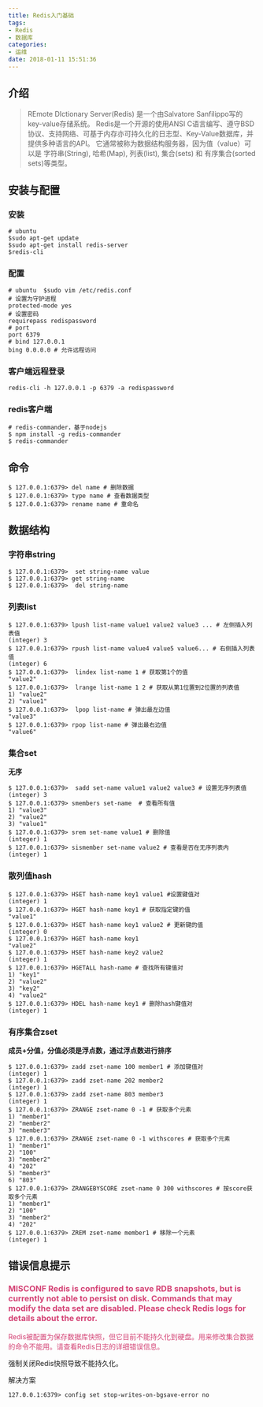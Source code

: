 ```yaml
---
title: Redis入门基础
tags:
- Redis
- 数据库
categories:
- 运维
date: 2018-01-11 15:51:36
---
```


## 介绍
> REmote DIctionary Server(Redis) 是一个由Salvatore Sanfilippo写的key-value存储系统。 Redis是一个开源的使用ANSI C语言编写、遵守BSD协议、支持网络、可基于内存亦可持久化的日志型、Key-Value数据库，并提供多种语言的API。 它通常被称为数据结构服务器，因为值（value）可以是 字符串(String), 哈希(Map), 列表(list), 集合(sets) 和 有序集合(sorted sets)等类型。

## 安装与配置
### 安装
```shell
# ubuntu
$sudo apt-get update
$sudo apt-get install redis-server
$redis-cli
```

### 配置
```shell
# ubuntu  $sudo vim /etc/redis.conf
# 设置为守护进程
protected-mode yes
# 设置密码
requirepass redispassword
# port
port 6379
# bind 127.0.0.1
bing 0.0.0.0 # 允许远程访问
```

### 客户端远程登录
```shell
redis-cli -h 127.0.0.1 -p 6379 -a redispassword
```
    

### redis客户端
```shell
# redis-commander，基于nodejs
$ npm install -g redis-commander
$ redis-commander
```

## 命令
```shell
$ 127.0.0.1:6379> del name # 删除数据
$ 127.0.0.1:6379> type name # 查看数据类型
$ 127.0.0.1:6379> rename name # 重命名
```

    
## 数据结构

### 字符串string
```shell
$ 127.0.0.1:6379>  set string-name value
$ 127.0.0.1:6379> get string-name
$ 127.0.0.1:6379>  del string-name
```

### 列表list
```shell
$ 127.0.0.1:6379> lpush list-name value1 value2 value3 ... # 左侧插入列表值
(integer) 3
$ 127.0.0.1:6379> rpush list-name value4 value5 value6... # 右侧插入列表值
(integer) 6
$ 127.0.0.1:6379>  lindex list-name 1 # 获取第1个的值
"value2"
$ 127.0.0.1:6379>  lrange list-name 1 2 # 获取从第1位置到2位置的列表值
1) "value2"
2) "value1"
$ 127.0.0.1:6379>  lpop list-name # 弹出最左边值
"value3"
$ 127.0.0.1:6379> rpop list-name # 弹出最右边值
"value6"
```

### 集合set
**无序**
```shell
$ 127.0.0.1:6379>  sadd set-name value1 value2 value3 # 设置无序列表值
(integer) 3
$ 127.0.0.1:6379> smembers set-name  # 查看所有值
1) "value3"
2) "value2"
3) "value1"
$ 127.0.0.1:6379> srem set-name value1 # 删除值
(integer) 1
$ 127.0.0.1:6379> sismember set-name value2 # 查看是否在无序列表内
(integer) 1
```

### 散列值hash
```shell
$ 127.0.0.1:6379> HSET hash-name key1 value1 #设置键值对
(integer) 1
$ 127.0.0.1:6379> HGET hash-name key1 # 获取指定键的值
"value1"
$ 127.0.0.1:6379> HSET hash-name key1 value2 # 更新键的值
(integer) 0
$ 127.0.0.1:6379> HGET hash-name key1 
"value2"
$ 127.0.0.1:6379> HSET hash-name key2 value2
(integer) 1
$ 127.0.0.1:6379> HGETALL hash-name # 查找所有键值对
1) "key1"
2) "value2"
3) "key2"
4) "value2"
$ 127.0.0.1:6379> HDEL hash-name key1 # 删除hash键值对
(integer) 1
```
    
### 有序集合zset
**成员+分值，分值必须是浮点数，通过浮点数进行排序**
```shell
$ 127.0.0.1:6379> zadd zset-name 100 member1 # 添加键值对
(integer) 1
$ 127.0.0.1:6379> zadd zset-name 202 member2
(integer) 1
$ 127.0.0.1:6379> zadd zset-name 803 member3
(integer) 1
$ 127.0.0.1:6379> ZRANGE zset-name 0 -1 # 获取多个元素
1) "member1"
2) "member2"
3) "member3"
$ 127.0.0.1:6379> ZRANGE zset-name 0 -1 withscores # 获取多个元素
1) "member1"
2) "100"
3) "member2"
4) "202"
5) "member3"
6) "803"
$ 127.0.0.1:6379> ZRANGEBYSCORE zset-name 0 300 withscores # 按score获取多个元素
1) "member1"
2) "100"
3) "member2"
4) "202"
$ 127.0.0.1:6379> ZREM zset-name member1 # 移除一个元素
(integer) 1
```
    
    
    
## 错误信息提示

### <font color="#d44375">MISCONF Redis is configured to save RDB snapshots, but is currently not able to persist on disk. Commands that may modify the data set are disabled. Please check Redis logs for details about the error.</font>

<font color="#d44375">Redis被配置为保存数据库快照，但它目前不能持久化到硬盘。用来修改集合数据的命令不能用。请查看Redis日志的详细错误信息。</font>

强制关闭Redis快照导致不能持久化。

解决方案
```shell
127.0.0.1:6379> config set stop-writes-on-bgsave-error no
```